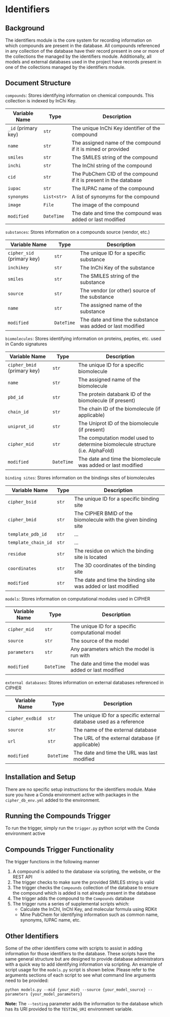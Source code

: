 # Identifiers

## Background

The identifiers module is the core system for recording information on which compounds are present in the database. All compounds referenced in any collection of the database have their record present in one or more of the collections the managed by the identifiers module. Additionally, all models and external databases used in the project have records present in one of the collections managed by the identifiers module. 

## Document Structure

`compounds`: Stores identifying information on chemical compounds. This collection is indexed by InChi Key. 

| Variable Name | Type | Description |
| ------------- | ---- | ---------- |
| `_id` (primary key) | `str` | The unique InChi Key identifier of the compound |
| `name` | `str` | The assigned name of the compound if it is mined or provided |
| `smiles` | `str` | The SMILES string of the compound |
| `inchi` | `str` | The InChI string of the compound |
| `cid` | `str` | The PubChem CID of the compound if it is present in the database |
| `iupac` | `str` | The IUPAC name of the compound |
| `synonyms`| `List<str>` | A list of synonyms for the compound |
| `image` | `File` | The image of the compound | 
| `modified` | `DateTime` | The date and time the compound was added or last modified |


`substances`: Stores information on a compounds source (vendor, etc.)

| Variable Name | Type | Description |
| ------------- | ---- | ---------- |
| `cipher_sid` (primary key) | `str` | The unique ID for a specific substance |
| `inchikey` | `str` | The InChi Key of the substance |
| `smiles` | `str` | The SMILES string of the substance |
| `source` | `str` | The vendor (or other) source of the substance |
| `name` | `str` | The assigned name of the substance |
| `modified` | `DateTime` | The date and time the substance was added or last modified | 

`biomolecules`: Stores identifying information on proteins, pepties, etc. used in Cando signatures

| Variable Name | Type | Description |
| ------------- | ---- | ---------- |
| `cipher_bmid` (primary key) | `str`| The unique ID for a specific biomolecule |
| `name` | `str` | The assigned name of the biomolecule |
| `pbd_id` | `str` | The protein databank ID of the biomolecule (if present) |
| `chain_id` | `str` | The chain ID of the biomolecule (if applicable) |
| `uniprot_id` | `str` | The Uniprot ID of the biomolecule (if present) |
| `cipher_mid` | `str` | The computation model used to determine biomolecule structure (i.e. AlphaFold) |
| `modified` | `DateTime` | The date and time the biomolecule was added or last modified |

`binding sites`: Stores information on the bindings sites of biomolecules

| Variable Name | Type | Description |
| ------------- | ---- | ----------- |
| `cipher_bsid` | `str` | The unique ID for a specific binding site |
| `cipher_bmid` | `str` | The CIPHER BMID of the biomolecule with the given binding site |
| `template_pdb_id` | `str` | ... |
| `template_chain_id` | `str` | ... |
| `residue` | `str` | The residue on which the binding site is located |
| `coordinates` | `str` | The 3D coordinates of the binding site |
| `modified` | `str` | The date and time the binding site was added or last modified | 

`models`: Stores information on computational modules used in CIPHER

| Variable Name | Type | Description |
| ------------- | ---- | ---------- |
| `cipher_mid` | `str` | The unique ID for a specific computational model |
| `source` | `str` | The source of the model | 
| `parameters` | `str` | Any parameters which the model is run with |
| `modified` | `DateTime` | The date and time the model was added or last modified |

`external databases`: Stores information on external databases referenced in CIPHER

| Variable Name | Type | Description |
| ------------- | ---- | ---------- |
| `cipher_exdbid`| `str` | The unique ID for a specific external database used as a reference |
| `source` | `str` | The name of the external database |
| `url` | `str` | The URL of the external database (if applicable) |
| `modified` | `DateTime` | The date and time the URL was last modified |

## Installation and Setup

There are no specific setup instructions for the identifiers module. Make sure you have a Conda environment active with packages in the `cipher_db_env.yml` added to the environment. 

## Running the Compounds Trigger

To run the trigger, simply run the `trigger.py` python script with the Conda environment active

## Compounds Trigger Functionality

The trigger functions in the following manner
1. A compound is added to the database via scripting, the website, or the REST API
2. The trigger checks to make sure the provided SMILES string is valid
3. The trigger checks the `Compounds` collection of the database to ensure the compound which is added is not already present in the database
4. The trigger adds the compound to the `Compounds` database
5. The trigger runs a series of supplemental scripts which:
    - Calculate the InChI, InChI Key, and molecular formula using RDKit
    - Mine PubChem for identifying information such as common name, synonyms, IUPAC name, etc.

## Other Identifiers

Some of the other identifiers come with scripts to assist in adding information for those identifiers to the database. These scripts have the same general structure but are designed to provide database administrators with a quick way to add identifying information via scripting. An example of script usage for the `models.py` script is shown below. Please refer to the arguments sections of each script to see what command line arguments need to be provided:

```(bash)
python models.py --mid {your_mid} --source {your_model_source} --parameters {your_model_parameters}
```

**Note:** The `--testing` parameter adds the information to the database which has its URI provided to the `TESTING_URI` environment variable.